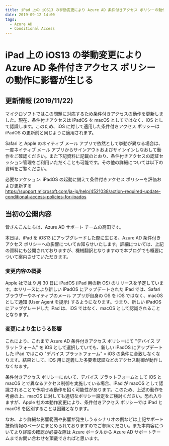 ```yaml
---
title: iPad 上の iOS13 の挙動変更により Azure AD 条件付きアクセス ポリシーの動作に影響が生じる
date: 2019-09-12 14:00
tags:
  - Azure AD
  - Conditional Access
---
```


# iPad 上の iOS13 の挙動変更により Azure AD 条件付きアクセス ポリシーの動作に影響が生じる

## 更新情報 (2019/11/22)

マイクロソフトではこの問題に対応するため条件付きアクセスの動作を更新しました。現在、条件付きアクセスは iPadOS を macOS としてではなく、iOS として認識します。このため、iOS に対して適用した条件付きアクセス ポリシーは iPadOS の更新前と同じように適用されます。

Safari と Apple のネイティブ メール アプリで依然として挙動が異なる場合は、一度ネイティブ メール アプリからサインアウトおよびサインインしなおして動作をご確認ください。また下記資料に記載のとおり、条件付きアクセスの認証セッション管理をご利用いただくことも可能です。その他の詳細については以下の資料をご覧ください。

必要なアクション: iPadOS の起動に備えて条件付きアクセス ポリシーを評価および更新する  
https://support.microsoft.com/ja-jp/help/4521038/action-required-update-conditional-access-policies-for-ipados

## 当初の公開内容

皆さんこんにちは、Azure AD サポート チームの高田です。

本日は、iPad を iOS13 にアップグレードした際に生じる、Azure AD 条件付きアクセス ポリシーへの影響についてお知らせいたします。詳細については、上記の資料にも公開されておりますが、機械翻訳となりますので本ブログでも概要について案内させていただきます。

### 変更内容の概要

Apple 社では 9 月 30 日に iPadOS (iPad 用の新 OS) のリリースを予定しています。本リリースにより新しい iPadOS にアップデートされた iPad では、Safari ブラウザーやネイティブのメール アプリが自身の OS を iOS ではなく、macOS として通知 (User Agent を提示) するようになります。つまり、新しい iPadOS にアップグレードした iPad は、iOS ではなく、macOS として認識されることとなります。
 
### 変更により生じうる影響

これにより、これまで Azure AD 条件付きアクセス ポリシーにて "デバイス プラットフォーム" を iOS として選択していても、新しい iPadOS にアップデートした iPad ではこの "デバイス プラットフォーム" = iOS の条件に合致しなくなります。結果として、iOS 用に定義した多要素認証などのアクセス制御が動作しなくなます。
 
条件付きアクセス ポリシーにおいて、デバイス プラットフォームとして iOS と macOS とで異なるアクセス制御を実施している場合、iPad が macOS として認識されることで予期せぬ動作を招く可能性があります。このため、上述の動作を考慮の上、macOS に対しても適切なポリシー設定をご検討ください。恐れ入りますが、Apple 社の本動作変更により、条件付きアクセス ポリシーでは iPad と macOS を区別することは困難となります。

なお、より詳細な影響範囲や影響が発生しうるシナリオの例などは上記サポート技術情報のページにまとめられておりますのでご参照ください。また本内容についてより詳細の確認が必要な際は Azure ポータルから Azure AD サポートチームまでお問い合わせを頂戴できればと思います。
